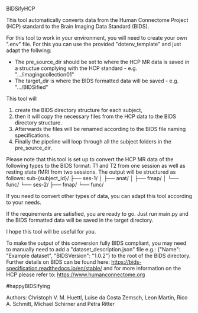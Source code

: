 BIDSifyHCP

This tool automatically converts data from the Human Connectome Project (HCP) standard to the Brain Imaging Data Standard (BIDS). 

For this tool to work in your environment, you will need to create your own ".env" file. 
For this you can use the provided "dotenv_template" and just adapt the follwing:
- The pre_source_dir should be set to where the HCP MR data is saved in a structue complying with the HCP standard - e.g. ".../imagingcollection01"
- The target_dir is where the BIDS formatted data will be saved - e.g. ".../BIDSified"

This tool will
1. create the BIDS directory structure for each subject,
2. then it will copy the necessary files from the HCP data to the BIDS directory structure. 
3. Afterwards the files will be renamed according to the BIDS file naming specifications. 
4. Finally the pipeline will loop through all the subject folders in the pre_source_dir.

Please note that this tool is set up to convert the HCP MR data of the following types to the BIDS format: T1 and T2 from one session as well as resting state fMRI from two sessions.
The output will be structured as follows: 
sub-{subject_id}/
├── ses-1/
│   ├── anat/
│   ├── fmap/
│   └── func/
└── ses-2/
    ├── fmap/
    └── func/

If you need to convert other types of data, you can adapt this tool according to your needs.

If the requirements are satisfied, you are ready to go. Just run main.py and the BIDS formatted data will be saved in the target directory.
    
I hope this tool will be useful for you. 
    
To make the output of this conversion fully BIDS compliant, you may need to manually need to add a "dataset_description.json" file e.g.: {"Name": "Example dataset", "BIDSVersion": "1.0.2"} to the root of the BIDS directory.
Further details on BIDS can be found here: https://bids-specification.readthedocs.io/en/stable/
and for more information on the HCP please refer to: https://www.humanconnectome.org

#happyBIDSifying

Authors: 
Christoph V. M. Huettl, Luise da Costa Zemsch, Leon Martin, Rico A. Schmitt, Michael Schirner and Petra Ritter

